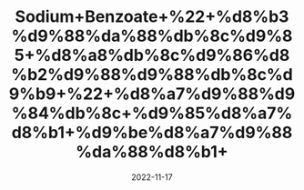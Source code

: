 ---
title: 'Sodium+Benzoate+%22+%d8%b3%d9%88%da%88%db%8c%d9%85+%d8%a8%db%8c%d9%86%d8%b2%d9%88%d9%88%db%8c%d9%b9+%22+%d8%a7%d9%88%d9%84%db%8c+%d9%85%d8%a7%d8%b1+%d9%be%d8%a7%d9%88%da%88%d8%b1+'
date: '2022-11-17' 
metatag: '' 
inventory: '0' 
draft: false 
# meta description 
shortDescripton: ''
description: 'Extracts+%22+Chemical+%22+%da%a9%d9%85%db%8c%da%a9%d9%84+%22+%d8%b3%d8%aa'
longdescription: ''
tags: ''
brand: ''
subCategory: ''
sellCount: '0'
featured: True
# product Price
price: '20.0'
# Product Short Description
shortDescription: ''
productID: '4B96DC56-384A-ED11-996A-005056B3A416'
type: 'products'
category: 'Extracts+%22+Chemical+%22+%da%a9%d9%85%db%8c%da%a9%d9%84+%22+%d8%b3%d8%aa' 
thumnailproduct: 'https://eraconnect.blob.core.windows.net/product-images/aminsaddiquidawakhana/6f2c8606-440d-4cf7-949e-6b67e23fc115.webp' 
images:
  - image: 'https://eraconnect.blob.core.windows.net/product-images/aminsaddiquidawakhana/6f2c8606-440d-4cf7-949e-6b67e23fc115.webp'  
Variants:
---